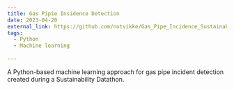```yaml
---
title: Gas Pipie Insidence Detection
date: 2023-04-20
external_link: https://github.com/notvikke/Gas_Pipe_Incidence_Sustainability_Datathon
tags:
  - Python
  - Machine learning
  
---
```


A Python-based machine learning approach for gas pipe incident detection created during a Sustainability Datathon.

<!--more-->
